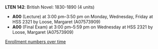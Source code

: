 **LTEN 142**: British Novel: 1830-1890 (4 units)

- **A00** (Lecture) at 3:00 pm–3:50 pm on Monday, Wednesday, Friday at HSS 2321 by Loose, Margaret (A07573909)
- **A00** (Final Exam) at 3:00 pm–5:59 pm on Wednesday at HSS 2321 by Loose, Margaret (A07573909)

[Enrollment numbers over time](./LTEN142.tsv)
